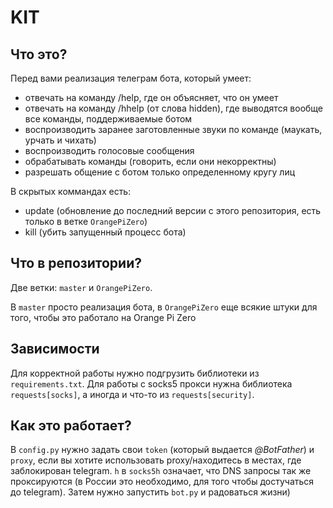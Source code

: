 # KIT
## Что это?
Перед вами реализация телеграм бота, который умеет:

- отвечать на команду /help, где он объясняет, что он умеет
- отвечать на команду /hhelp (от слова hidden), где выводятся вообще все команды, поддерживаемыe ботом 
- воспроизводить заранее заготовленные звуки по команде (маукать, урчать и чихать)
- воспроизводить голосовые сообщения
- обрабатывать команды (говорить, если они некорректны)
- разрешать общение с ботом только определенному кругу лиц

В скрытых коммандах есть:
- update (обновление до последний версии с этого репозитория, есть только в ветке `OrangePiZero`)
- kill (убить запущенный процесс бота)

## Что в репозитории?
Две ветки: `master` и `OrangePiZero`.

В `master` просто реализация бота, в `OrangePiZero` еще всякие штуки для того, чтобы это работало на Orange Pi Zero

## Зависимости
Для корректной работы нужно подгрузить библиотеки из `requirements.txt`. Для работы с socks5 прокси нужна библиотека `requests[socks]`, а иногда и что-то из `requests[security]`.

## Как это работает?
В `config.py` нужно задать свои `token` (который выдается *@BotFather*) и `proxy`, если вы хотите использовать proxy/находитесь в местах, где заблокирован telegram. `h` в `socks5h` означает, что DNS запросы так же проксируются (в России это необходимо, для того чтобы достучаться до telegram). Затем нужно запустить `bot.py` и радоваться жизни)
